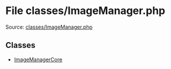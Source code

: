 File classes/ImageManager.php
=========

Source: [classes/ImageManager.php](https://github.com/PrestaShop/PrestaShop/blob/1.6.0.5/classes/ImageManager.php)


Classes
-------

* [ImageManagerCore](class.ImageManagerCore.md)

